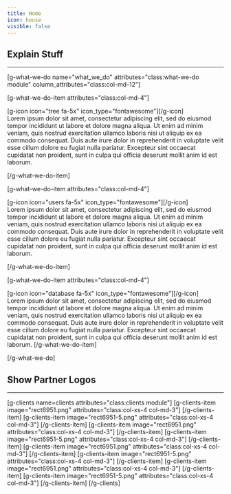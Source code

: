 ```yaml
---
title: Home
icon: house
visible: false
---
```


## Explain Stuff
___
[g-what-we-do name="what_we_do" attributes="class:what-we-do module" column_attributes="class:col-md-12"]

[g-what-we-do-item attributes="class:col-md-4"]

<div class="item-icon text-hill">
[g-icon icon="tree fa-5x" icon_type="fontawesome"][/g-icon]
</div>
Lorem ipsum dolor sit amet, consectetur adipiscing elit, sed do eiusmod tempor incididunt ut labore et dolore magna aliqua. Ut enim ad minim veniam, quis nostrud exercitation ullamco laboris nisi ut aliquip ex ea commodo consequat. Duis aute irure dolor in reprehenderit in voluptate velit esse cillum dolore eu fugiat nulla pariatur. Excepteur sint occaecat cupidatat non proident, sunt in culpa qui officia deserunt mollit anim id est laborum.

[/g-what-we-do-item]

[g-what-we-do-item attributes="class:col-md-4"]
<div class="item-icon text-tundra">
[g-icon icon="users fa-5x" icon_type="fontawesome"][/g-icon]
</div>
Lorem ipsum dolor sit amet, consectetur adipiscing elit, sed do eiusmod tempor incididunt ut labore et dolore magna aliqua. Ut enim ad minim veniam, quis nostrud exercitation ullamco laboris nisi ut aliquip ex ea commodo consequat. Duis aute irure dolor in reprehenderit in voluptate velit esse cillum dolore eu fugiat nulla pariatur. Excepteur sint occaecat cupidatat non proident, sunt in culpa qui officia deserunt mollit anim id est laborum.

[/g-what-we-do-item]

[g-what-we-do-item attributes="class:col-md-4"]

<div class="item-icon text-water">
[g-icon icon="database fa-5x" icon_type="fontawesome"][/g-icon]
</div>
Lorem ipsum dolor sit amet, consectetur adipiscing elit, sed do eiusmod tempor incididunt ut labore et dolore magna aliqua. Ut enim ad minim veniam, quis nostrud exercitation ullamco laboris nisi ut aliquip ex ea commodo consequat. Duis aute irure dolor in reprehenderit in voluptate velit esse cillum dolore eu fugiat nulla pariatur. Excepteur sint occaecat cupidatat non proident, sunt in culpa qui officia deserunt mollit anim id est laborum.
[/g-what-we-do-item]

[/g-what-we-do]

## Show Partner Logos
___
[g-clients name=clients attributes="class:clients module"]
[g-clients-item image="rect6951.png" attributes="class:col-xs-4 col-md-3"] [/g-clients-item]
[g-clients-item image="rect6951-5.png" attributes="class:col-xs-4 col-md-3"] [/g-clients-item]
[g-clients-item image="rect6951.png" attributes="class:col-xs-4 col-md-3"] [/g-clients-item]
[g-clients-item image="rect6951-5.png" attributes="class:col-xs-4 col-md-3"] [/g-clients-item]
[g-clients-item image="rect6951.png" attributes="class:col-xs-4 col-md-3"] [/g-clients-item]
[g-clients-item image="rect6951-5.png" attributes="class:col-xs-4 col-md-3"] [/g-clients-item]
[g-clients-item image="rect6951.png" attributes="class:col-xs-4 col-md-3"] [/g-clients-item]
[g-clients-item image="rect6951-5.png" attributes="class:col-xs-4 col-md-3"] [/g-clients-item]
[/g-clients]
